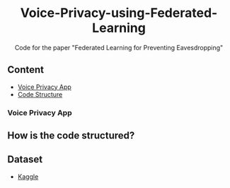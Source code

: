 <div align="center">
<h1>Voice-Privacy-using-Federated-Learning</h1>

</div>

<p align="center">Code for the paper "Federated Learning for Preventing Eavesdropping"</p>

## Content
- [Voice Privacy App]([https://github.com/akibzaman/Xpert/blob/main/README.md#algorithm-recommender-model](https://github.com/AAMasud040/Voice-Privacy-using-Federated-Learning.git))
- [Code Structure]()

### Voice Privacy App


## How is the code structured?


## Dataset
- [Kaggle]()
